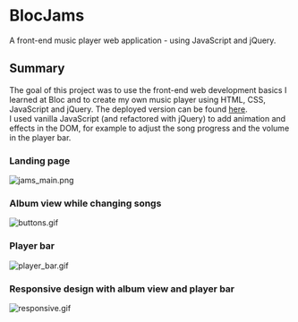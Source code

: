 # BlocJams
A front-end music player web application - using JavaScript and jQuery.

## Summary

The goal of this project was to use the front-end web development basics I learned at Bloc and to create my own music player using HTML, CSS, JavaScript and jQuery.
The deployed version can be found [here](https://bloc-jams-player.netlify.com).<br>
I used vanilla JavaScript (and refactored with jQuery) to add animation and effects in the DOM, for example to adjust the song progress and the volume in the player bar.

### Landing page
![jams_main.png](https://s13.postimg.org/4oy06lr3b/jams_main.png "landing page")

### Album view while changing songs
![buttons.gif](https://s8.postimg.org/thfo5wus5/buttons.gif "Album view buttons")

### Player bar
![player_bar.gif](https://s8.postimg.org/l2gac9vjp/player_bar.gif "Player bar buttons")

### Responsive design with album view and player bar
![responsive.gif](https://s16.postimg.org/suylaxpx1/responsive.gif "Responsive design")

